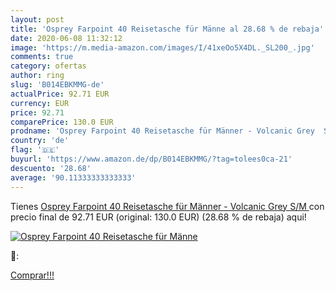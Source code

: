 ```yaml
---
layout: post
title: 'Osprey Farpoint 40 Reisetasche für Männe al 28.68 % de rebaja'
date: 2020-06-08 11:32:12
image: 'https://m.media-amazon.com/images/I/41xeOo5X4DL._SL200_.jpg'
comments: true
category: ofertas
author: ring
slug: 'B014EBKMMG-de'
actualPrice: 92.71 EUR
currency: EUR
price: 92.71
comparePrice: 130.0 EUR
prodname: 'Osprey Farpoint 40 Reisetasche für Männer - Volcanic Grey  S/M '
country: 'de'
flag: '🇩🇪'
buyurl: 'https://www.amazon.de/dp/B014EBKMMG/?tag=tolees0ca-21'
descuento: '28.68'
average: '90.11333333333333'
---
```


Tienes [Osprey Farpoint 40 Reisetasche für Männer - Volcanic Grey  S/M ](https://www.amazon.de/dp/B014EBKMMG/?tag=tolees0ca-21) con precio final de  92.71 EUR (original: 130.0 EUR) (28.68 %  de rebaja) aqui!

[![Osprey Farpoint 40 Reisetasche für Männe](https://m.media-amazon.com/images/I/41xeOo5X4DL._SL200_.jpg)](https://www.amazon.de/dp/B014EBKMMG/?tag=tolees0ca-21)

🔎:


[Comprar!!!](https://www.amazon.de/dp/B014EBKMMG/?tag=tolees0ca-21)
